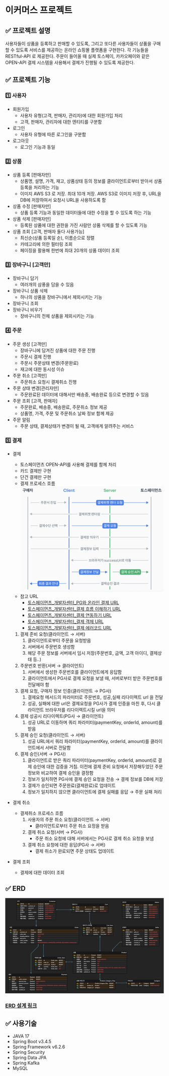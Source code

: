 # 이커머스 프로젝트


## ✅ 프로젝트 설명
사용자들이 상품을 등록하고 판매할 수 있도록, 그리고 또다른 사용자들이 상품을 구매할 수 있도록 서비스를 제공하는 온라인 쇼핑몰 플랫폼을 구현한다. 각 기능들을 RESTful-API 로 제공한다. 주문이 들어올 때 실제 토스페이, 카카오페이와 같은 OPEN-API 결제 시스템을 사용해서 결제가 진행될 수 있도록 제공한다.

## ✅ 프로젝트 기능

### 1️⃣ 사용자
- 회원가입
  - 사용자 유형(고객, 판매자, 관리자)에 대한 회원가입 처리
  - 고객, 판매자, 관리자에 대한 엔티티를 구분함
- 로그인
  - 사용자 유형에 따른 로그인을 구분함
- 로그아웃
  - 로그인 기능과 동일

### 2️⃣ 상품
- 상품 등록 [판매자만]
  - 상품명, 설명, 가격, 재고, 상품상태 등의 정보를 클라이언트로부터 받아서 상품등록을 처리하는 기능
  - 이미지 AWS S3 로 저장. 최대 10개 저장. AWS S3로 이미지 저장 후, URL을 DB에 저장하여서 요청시 URL을 사용하도록 함
- 상품 수정 [판매자만]
  - 상품 등록 기능과 동일한 데이터들에 대한 수정을 할 수 있도록 하는 기능
- 상품 삭제 [판매자만]
  - 등록된 상품에 대한 권한을 가진 사람만 상품 삭제를 할 수 있도록 기능
- 상품 조회 [고객, 판매자 둘다 사용가능]
  - 최신순(상품 등록일 순), 이름순으로 정렬
  - 카테고리에 의한 필터링 조회
  - 페이징을 활용해 한번에 최대 20개의 상품 데이터 조회

### 3️⃣ 장바구니 [고객만]
- 장바구니 담기
  - 여러개의 삼풍을 담을 수 있음
- 장바구니 상품 삭제
  - 하나의 상품을 장바구니에서 제외시키는 기능
- 장바구니 조회
- 장바구니 비우기
  - 장바구니의 전체 상품을 제외시키는 기능

### 4️⃣ 주문
- 주문 생성 [고객만]
  - 장바구니에 담겨진 상품에 대한 주문 진행
  - 주문시 결제 진행
  - 주문시 주문상태 변경(주문완료)
  - 재고에 대한 동시성 이슈
- 주문 취소 [고객만]
  - 주문취소 요청시 결제취소 진행
- 주문 상태 변경[관리자만]
  - 주문완료된 데이터에 대해서만 배송중, 배송완료 등으로 변경할 수 있음
- 주문 조회 [고객, 판매자]
  - 주문완료, 배송중, 배송완료, 주문취소 정보 제공
  - 상품명, 가격, 주문 및 주문취소 날짜 정보 함께 제공
- 주문 알림
  - 주문 상태, 결제상태가 변경이 될 때, 고객에게 알려주는 서비스

### 5️⃣ 결제
- 결제
  - 토스페이먼츠 OPEN-API를 사용해 결제를 함께 처리
  - 카드 결제만 구현
  - 단건  결제만 구현
  - 결제 프로세스 흐름
![payment_process.jpg](payment_process.jpg)
  - 참고 URL
    - [토스페이먼츠_개발자센터_PG와 온라인 결제 URL](https://docs.tosspayments.com/guides/v2/get-started/online-payment)
    - [토스페이먼츠_개발자센터_결제 흐름 이해하기 URL](https://docs.tosspayments.com/guides/v2/get-started/payment-flow)
    - [토스페이먼츠_개발자센터_결제 연동하기 URL](https://docs.tosspayments.com/guides/payment-widget/integration)
    - [토스페이먼츠_개발자센터_결제 객체 URL](https://docs.tosspayments.com/reference#%EA%B2%B0%EC%A0%9C)
    - [토스페이먼츠_개발자센터_결제 에러코드 URL](https://docs.tosspayments.com/reference/error-codes#%EA%B2%B0%EC%A0%9C-%EC%A1%B0%ED%9A%8C)
  1. 결제 준비 요청(클라이언트 → 서버)
     1. 클라이언트로부터 주문을 요청받음
     2. 서버에서 주문번호 생성함
     3. 해당 주문 정보를 서버에서 임시 저장(주문번호, 금액, 고객 아이디, 결제상태 등..)
  2. 주문번호 반환(서버 → 클라이언트)
     1. 서버에서 생성한 주문번호를 클라이언트에게 응답함
     2. 클라이언트에서 PG사로 결제 요청을 보낼 때, 서버로부터 받은 주문번호를 전달헤야 함
  3. 결제 요청, 구매자 정보 인증(클라이언트 → PG사)
     1. 결제요청 메서드의 파라미터로 주문번호, 성공,실패 리다이렉트 url 을 전달
     2. 성공, 실패에 대한 url은 결제요청을 PG사가 결제 인증을 마친 후, 다시 클라이언트 브라우저를 리다이렉트시킬 url을 의미
  4. 결제 성공시 리다이렉트(PG사 → 클라이언트)
     1. 성공 URL로 이동하며 쿼리 파라미터(paymentKey, orderId, amount)를 받음
  5. 결제 승인 요청(클라이언트 → 서버)
     1. 성공 URL에서 쿼리 파라미터(paymentKey, orderId, amount)를 클라이언트에서 서버로 전달함
  6. 결제 승인(서버 → PG사)
     1. 클라이언트로 받은 쿼리 파라미터(paymentKey, orderId, amount)로 결제 승인에 대한 검증을 거침. 이전에 결제 준비 요청에서 저장해두었던 주문정보와 비교하여 결제 승인을 결정함
     2. 정보가 일치하면 PG사에 결제 승인 요청을 전송 → 결제 정보를 DB에 저장
     3. 결제가 승인되면 주문완료(결제완료)로 업데이트
     4. 정보가 일치하지 않으면 클라이언트에 결제 실패를 응답 → 주문 실패 처리

- 결제 취소
  - 결제취소 프로세스 흐름
    1. 사용자의 주문 취소 요청(클라이언트 → 서버)
       - 클라이언트로부터 주문 취소 요정을 받음
    2. 결제 취소 요청(서버 → PG사)
       - 주문 취소 요청에 대해 서버에서는 PG사로 결제 취소 요청을 보냄
    3. 결제 취소 요청에 대한 응답(PG사 → 서버)
       - 결제 취소가 완료되면 주문 상태도 업데이트

- 결제 조회
  - 결제에 대한 데이터 조회

## ✅ ERD
![ERD_revised2.jpg](ERD_revised2.jpg)
### [ERD 설계 링크](https://www.erdcloud.com/d/J9rwTMoJ3f2hoBn3W)


## ✅ 사용기술
- JAVA 17
- Spring Boot v3.4.5
- Spring Framework v6.2.6
- Spring Security
- Spring Data JPA
- Spring Kafka
- MySQL